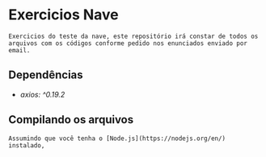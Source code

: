 # Exercicios Nave
    Exercicios do teste da nave, este repositório irá constar de todos os arquivos com os códigos conforme pedido nos enunciados enviado por email. 
## Dependências
* _axios: ^0.19.2_

## Compilando os arquivos
    Assumindo que você tenha o [Node.js](https://nodejs.org/en/) instalado, 
 
